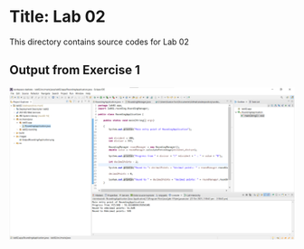 # Title: Lab 02

This directory contains source codes for Lab 02

## Output from Exercise 1

![image](https://github.com/EuniceFoo533/dadrepository/blob/main/workspace-dadlabs/lab02/images/OutputRoundingApplication.png)



